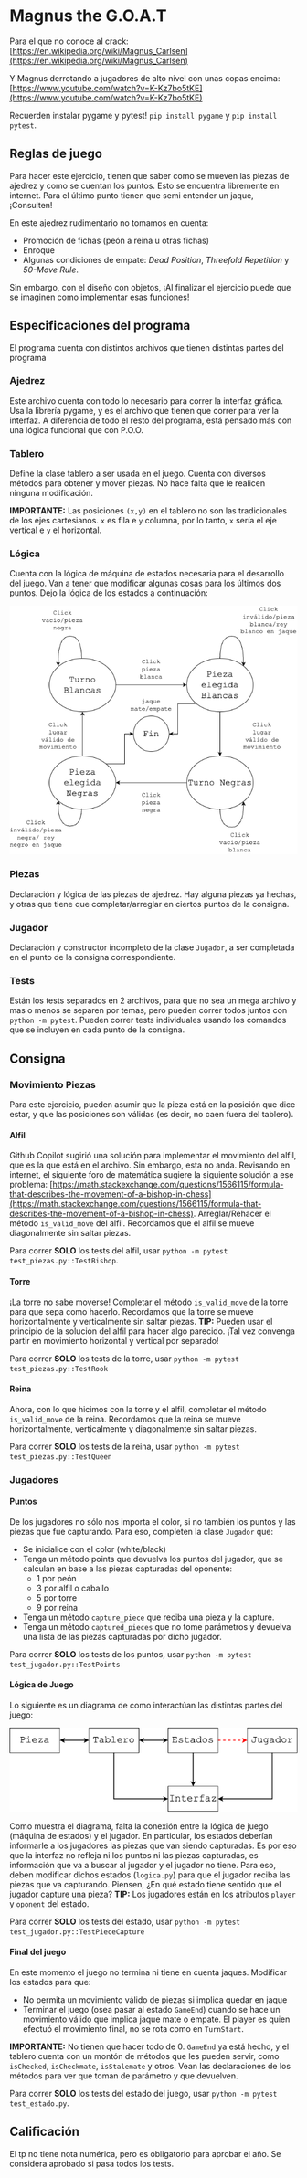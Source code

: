 # Magnus the G.O.A.T

Para el que no conoce al crack: [https://en.wikipedia.org/wiki/Magnus_Carlsen](https://en.wikipedia.org/wiki/Magnus_Carlsen)

Y Magnus derrotando a jugadores de alto nivel con unas copas encima: [https://www.youtube.com/watch?v=K-Kz7bo5tKE](https://www.youtube.com/watch?v=K-Kz7bo5tKE)

Recuerden instalar pygame y pytest! `pip install pygame` y `pip install pytest`.

## Reglas de juego

Para hacer este ejercicio, tienen que saber como se mueven las piezas de ajedrez y como se cuentan los puntos. Esto se encuentra libremente en internet. Para el último punto tienen que semi entender un jaque, ¡Consulten!

En este ajedrez rudimentario no tomamos en cuenta:

- Promoción de fichas (peón a reina u otras fichas)
- Enroque
- Algunas condiciones de empate: *Dead Position*, *Threefold Repetition* y *50-Move Rule*.

Sin embargo, con el diseño con objetos, ¡Al finalizar el ejercicio puede que se imaginen como implementar esas funciones!

## Especificaciones del programa

El programa cuenta con distintos archivos que tienen distintas partes del programa

### Ajedrez

Este archivo cuenta con todo lo necesario para correr la interfaz gráfica. Usa la librería pygame, y es el archivo que tienen que correr para ver la interfaz. A diferencia de todo el resto del programa, está pensado más con una lógica funcional que con P.O.O.

### Tablero

Define la clase tablero a ser usada en el juego. Cuenta con diversos métodos para obtener y mover piezas. No hace falta que le realicen ninguna modificación.

**IMPORTANTE:** Las posiciones `(x,y)` en el tablero no son las tradicionales de los ejes cartesianos. `x` es fila e `y` columna, por lo tanto, `x` sería el eje vertical e `y` el horizontal.

### Lógica

Cuenta con la lógica de máquina de estados necesaria para el desarrollo del juego. Van a tener que modificar algunas cosas para los últimos dos puntos. Dejo la lógica de los estados a continuación:

![Diagrama de Estados](assets/Estados-Ajedrez.png)

### Piezas

Declaración y lógica de las piezas de ajedrez. Hay alguna piezas ya hechas, y otras que tiene que completar/arreglar en ciertos puntos de la consigna.

### Jugador

Declaración y constructor incompleto de la clase `Jugador`, a ser completada en el punto de la consigna correspondiente.

### Tests

Están los tests separados en 2 archivos, para que no sea un mega archivo y mas o menos se separen por temas, pero pueden correr todos juntos con `python -m pytest`. Pueden correr tests individuales usando los comandos que se incluyen en cada punto de la consigna.

## Consigna

### Movimiento Piezas

Para este ejercicio, pueden asumir que la pieza está en la posición que dice estar, y que las posiciones son válidas (es decir, no caen fuera del tablero).

#### Alfil

Github Copilot sugirió una solución para implementar el movimiento del alfil, que es la que está en el archivo. Sin embargo, esta no anda. Revisando en internet, el siguiente foro de matemática sugiere la siguiente solución a ese problema: [https://math.stackexchange.com/questions/1566115/formula-that-describes-the-movement-of-a-bishop-in-chess](https://math.stackexchange.com/questions/1566115/formula-that-describes-the-movement-of-a-bishop-in-chess). Arreglar/Rehacer el método `is_valid_move` del alfil. Recordamos que el alfil se mueve diagonalmente sin saltar piezas.

Para correr **SOLO** los tests del alfil, usar `python -m pytest test_piezas.py::TestBishop`.

#### Torre

¡La torre no sabe moverse! Completar el método `is_valid_move` de la torre para que sepa como hacerlo. Recordamos que la torre se mueve horizontalmente y verticalmente sin saltar piezas. **TIP:** Pueden usar el principio de la solución del alfil para hacer algo parecido. ¡Tal vez convenga partir en movimiento horizontal y vertical por separado!

Para correr **SOLO** los tests de la torre, usar `python -m pytest test_piezas.py::TestRook`

#### Reina

Ahora, con lo que hicimos con la torre y el alfil, completar el método `is_valid_move` de la reina. Recordamos que la reina se mueve horizontalmente, verticalmente y diagonalmente sin saltar piezas.

Para correr **SOLO** los tests de la reina, usar `python -m pytest test_piezas.py::TestQueen`

### Jugadores

#### Puntos

De los jugadores no sólo nos importa el color, si no también los puntos y las piezas que fue capturando. Para eso, completen la clase `Jugador` que:

- Se inicialice con el color (white/black)
- Tenga un método points que devuelva los puntos del jugador, que se calculan en base a  las piezas capturadas del oponente:
  - 1 por peón
  - 3 por alfil o caballo
  - 5 por torre
  - 9 por reina
- Tenga un método `capture_piece` que reciba una pieza y la capture.
- Tenga un método `captured_pieces` que no tome parámetros y devuelva una lista de las piezas capturadas por dicho jugador.

Para correr **SOLO** los tests de los puntos, usar `python -m pytest test_jugador.py::TestPoints`

#### Lógica de Juego

Lo siguiente es un diagrama de como interactúan las distintas partes del juego:

![Lógica de Juego](assets/Logica-Juego.png)

Como muestra el diagrama, falta la conexión entre la lógica de juego (máquina de estados) y el jugador. En particular, los estados deberían informarle a los jugadores las piezas que van siendo capturadas. Es por eso que la interfaz no refleja ni los puntos ni las piezas capturadas, es información que va a buscar al jugador y el jugador no tiene. Para eso, deben modificar dichos estados (`logica.py`) para que el jugador reciba las piezas que va capturando. Piensen, ¿En qué estado tiene sentido que el jugador capture una pieza? **TIP:** Los jugadores están en los atributos `player` y `oponent` del estado.

Para correr **SOLO** los tests del estado, usar `python -m pytest test_jugador.py::TestPieceCapture`

#### Final del juego

En este momento el juego no termina ni tiene en cuenta jaques. Modificar los estados para que:

- No permita un movimiento válido de piezas si implica quedar en jaque
- Terminar el juego (osea pasar al estado `GameEnd`) cuando se hace un movimiento válido que implica jaque mate o empate. El player es quien efectuó el movimiento final, no se rota como en `TurnStart`.

**IMPORTANTE:** No tienen que hacer todo de 0. `GameEnd` ya está hecho, y el tablero cuenta con un montón de métodos que les pueden servir, como `isChecked`, `isCheckmate`, `isStalemate` y otros. Vean las declaraciones de los métodos para ver que toman de parámetro y que devuelven.

Para correr **SOLO** los tests del estado del juego, usar `python -m pytest test_estado.py`.

## Calificación

El tp no tiene nota numérica, pero es obligatorio para aprobar el año. Se considera aprobado si pasa todos los tests.
